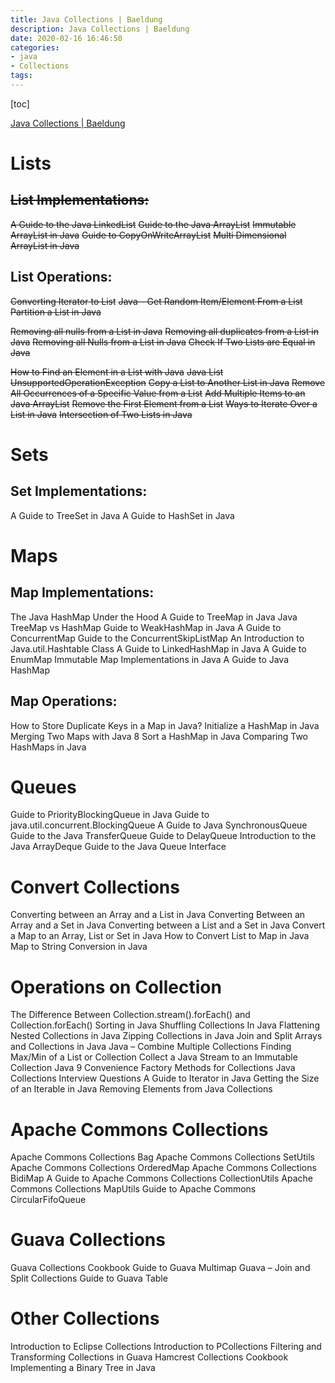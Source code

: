 ```yaml
---
title: Java Collections | Baeldung
description: Java Collections | Baeldung
date: 2020-02-16 16:46:50
categories:
- java
- Collections
tags:
---
```


[toc]

[Java Collections | Baeldung](https://www.baeldung.com/java-collections)



# Lists

## ~~List Implementations:~~

~~A Guide to the Java LinkedList~~
~~Guide to the Java ArrayList~~
~~Immutable ArrayList in Java~~
~~Guide to CopyOnWriteArrayList~~
~~Multi Dimensional ArrayList in Java~~

## List Operations:

~~Converting Iterator to List~~
~~Java – Get Random Item/Element From a List~~
~~Partition a List in Java~~

~~Removing all nulls from a List in Java~~
~~Removing all duplicates from a List in Java~~
~~Removing all Nulls from a List in Java~~
~~Check If Two Lists are Equal in Java~~

~~How to Find an Element in a List with Java~~
~~Java List UnsupportedOperationException~~
~~Copy a List to Another List in Java~~
~~Remove All Occurrences of a Specific Value from a List~~
~~Add Multiple Items to an Java ArrayList~~
~~Remove the First Element from a List~~
~~Ways to Iterate Over a List in Java~~
~~Intersection of Two Lists in Java~~

# Sets

## Set Implementations:

A Guide to TreeSet in Java
A Guide to HashSet in Java

# Maps

## Map Implementations:

The Java HashMap Under the Hood
A Guide to TreeMap in Java
Java TreeMap vs HashMap
Guide to WeakHashMap in Java
A Guide to ConcurrentMap
Guide to the ConcurrentSkipListMap
An Introduction to Java.util.Hashtable Class
A Guide to LinkedHashMap in Java
A Guide to EnumMap
Immutable Map Implementations in Java
A Guide to Java HashMap

## Map Operations:

How to Store Duplicate Keys in a Map in Java?
Initialize a HashMap in Java
Merging Two Maps with Java 8
Sort a HashMap in Java
Comparing Two HashMaps in Java

# Queues

Guide to PriorityBlockingQueue in Java
Guide to java.util.concurrent.BlockingQueue
A Guide to Java SynchronousQueue
Guide to the Java TransferQueue
Guide to DelayQueue
Introduction to the Java ArrayDeque
Guide to the Java Queue Interface

# Convert Collections

Converting between an Array and a List in Java
Converting Between an Array and a Set in Java
Converting between a List and a Set in Java
Convert a Map to an Array, List or Set in Java
How to Convert List to Map in Java
Map to String Conversion in Java

# Operations on Collection

The Difference Between Collection.stream().forEach() and Collection.forEach()
Sorting in Java
Shuffling Collections In Java
Flattening Nested Collections in Java
Zipping Collections in Java
Join and Split Arrays and Collections in Java
Java – Combine Multiple Collections
Finding Max/Min of a List or Collection
Collect a Java Stream to an Immutable Collection
Java 9 Convenience Factory Methods for Collections
Java Collections Interview Questions
A Guide to Iterator in Java
Getting the Size of an Iterable in Java
Removing Elements from Java Collections

# Apache Commons Collections

Apache Commons Collections Bag
Apache Commons Collections SetUtils
Apache Commons Collections OrderedMap
Apache Commons Collections BidiMap
A Guide to Apache Commons Collections CollectionUtils
Apache Commons Collections MapUtils
Guide to Apache Commons CircularFifoQueue

# Guava Collections

Guava Collections Cookbook
Guide to Guava Multimap
Guava – Join and Split Collections
Guide to Guava Table

# Other Collections

Introduction to Eclipse Collections
Introduction to PCollections
Filtering and Transforming Collections in Guava
Hamcrest Collections Cookbook
Implementing a Binary Tree in Java